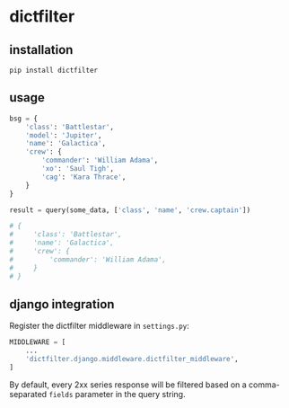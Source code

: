 # dictfilter

## installation

```shell
pip install dictfilter
```

## usage

```python
bsg = {
    'class': 'Battlestar',
    'model': 'Jupiter',
    'name': 'Galactica',
    'crew': {
        'commander': 'William Adama',
        'xo': 'Saul Tigh',
        'cag': 'Kara Thrace',
    }
}

result = query(some_data, ['class', 'name', 'crew.captain'])

# {
#     'class': 'Battlestar',
#     'name': 'Galactica',
#     'crew': {
#         'commander': 'William Adama',
#     }
# }
```

## django integration

Register the dictfilter middleware in `settings.py`:

```python
MIDDLEWARE = [
    ...
    'dictfilter.django.middleware.dictfilter_middleware',
]
```

By default, every 2xx series response will be filtered based on a comma-separated `fields` parameter in the query string.
